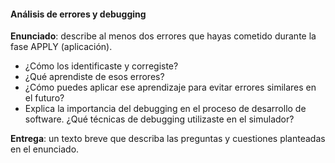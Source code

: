 ####  Análisis de errores y debugging

**Enunciado**: describe al menos dos errores que hayas cometido durante la fase APPLY (aplicación). 

- ¿Cómo los identificaste y corregiste?
- ¿Qué aprendiste de esos errores? 
- ¿Cómo puedes aplicar ese aprendizaje para evitar errores similares en el futuro?
- Explica la importancia del debugging en el proceso de desarrollo de software. ¿Qué técnicas de debugging utilizaste en el simulador?

**Entrega**: un texto breve que describa las preguntas y cuestiones planteadas en el enunciado.


